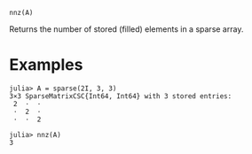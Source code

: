 ```
nnz(A)
```

Returns the number of stored (filled) elements in a sparse array.

# Examples

```jldoctest
julia> A = sparse(2I, 3, 3)
3×3 SparseMatrixCSC{Int64, Int64} with 3 stored entries:
 2  ⋅  ⋅
 ⋅  2  ⋅
 ⋅  ⋅  2

julia> nnz(A)
3
```
